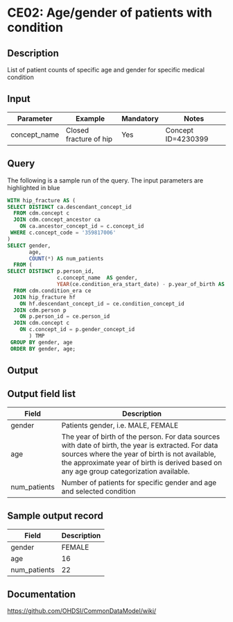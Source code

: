 <!---
Group:condition era
Name:CE02 Age/gender of patients with condition
Author:Patrick Ryan
CDM Version: 5.3
-->

# CE02: Age/gender of patients with condition

## Description
List of patient counts of specific age and gender for specific medical condition

## Input

|  Parameter |  Example |  Mandatory |  Notes |
| --- | --- | --- | --- | 
| concept_name | Closed fracture of hip |  Yes |  Concept ID=4230399 |


## Query
The following is a sample run of the query. The input parameters are highlighted in  blue

```sql
WITH hip_fracture AS (
SELECT DISTINCT ca.descendant_concept_id 
  FROM cdm.concept c 
  JOIN cdm.concept_ancestor ca
    ON ca.ancestor_concept_id = c.concept_id 
 WHERE c.concept_code = '359817006'  
)
SELECT gender, 
       age, 
       COUNT(*) AS num_patients 
  FROM (
SELECT DISTINCT p.person_id, 
                c.concept_name  AS gender, 
                YEAR(ce.condition_era_start_date) - p.year_of_birth AS age 
  FROM cdm.condition_era ce 
  JOIN hip_fracture hf  
    ON hf.descendant_concept_id = ce.condition_concept_id 
  JOIN cdm.person p
    ON p.person_id = ce.person_id 
  JOIN cdm.concept c 
    ON c.concept_id = p.gender_concept_id 
       ) TMP
 GROUP BY gender, age 
 ORDER BY gender, age;
```

## Output

## Output field list

|  Field |  Description |
| --- | --- |
| gender | Patients gender, i.e. MALE, FEMALE |
| age | The year of birth of the person. For data sources with date of birth, the year is extracted. For data sources where the year of birth is not available, the approximate year of birth is derived based on any age group categorization available. |
| num_patients | Number of patients for specific gender and age and selected condition |

## Sample output record

|  Field |  Description |
| --- | --- |
| gender |  FEMALE |
| age |  16 |
| num_patients |  22 |

## Documentation
https://github.com/OHDSI/CommonDataModel/wiki/
